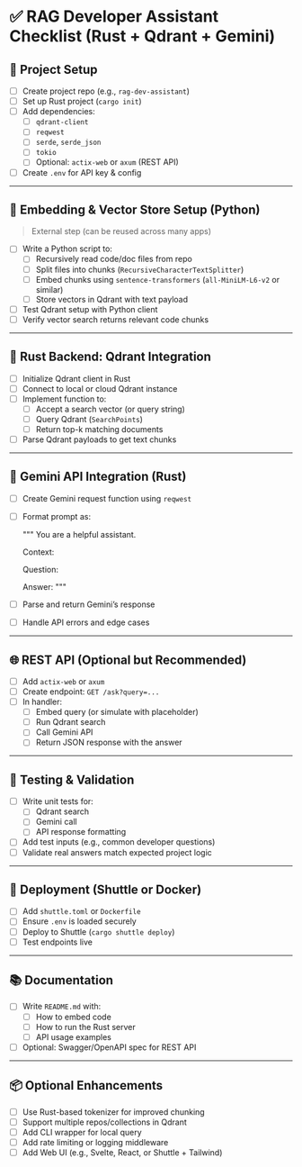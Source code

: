 # ✅ RAG Developer Assistant Checklist (Rust + Qdrant + Gemini)

## 📁 Project Setup

- [ ] Create project repo (e.g., `rag-dev-assistant`)
- [ ] Set up Rust project (`cargo init`)
- [ ] Add dependencies:
  - [ ] `qdrant-client`
  - [ ] `reqwest`
  - [ ] `serde`, `serde_json`
  - [ ] `tokio`
  - [ ] Optional: `actix-web` or `axum` (REST API)
- [ ] Create `.env` for API key & config

---

## 🧠 Embedding & Vector Store Setup (Python)

> External step (can be reused across many apps)

- [ ] Write a Python script to:
  - [ ] Recursively read code/doc files from repo
  - [ ] Split files into chunks (`RecursiveCharacterTextSplitter`)
  - [ ] Embed chunks using `sentence-transformers` (`all-MiniLM-L6-v2` or similar)
  - [ ] Store vectors in Qdrant with text payload
- [ ] Test Qdrant setup with Python client
- [ ] Verify vector search returns relevant code chunks

---

## 🔧 Rust Backend: Qdrant Integration

- [ ] Initialize Qdrant client in Rust
- [ ] Connect to local or cloud Qdrant instance
- [ ] Implement function to:
  - [ ] Accept a search vector (or query string)
  - [ ] Query Qdrant (`SearchPoints`)
  - [ ] Return top-k matching documents
- [ ] Parse Qdrant payloads to get text chunks

---

## 🤖 Gemini API Integration (Rust)

- [ ] Create Gemini request function using `reqwest`
- [ ] Format prompt as:

  """
  You are a helpful assistant.

  Context:
  <retrieved docs>

  Question:
  <user query>

  Answer:
  """

- [ ] Parse and return Gemini’s response
- [ ] Handle API errors and edge cases

---

## 🌐 REST API (Optional but Recommended)

- [ ] Add `actix-web` or `axum`
- [ ] Create endpoint: `GET /ask?query=...`
- [ ] In handler:
  - [ ] Embed query (or simulate with placeholder)
  - [ ] Run Qdrant search
  - [ ] Call Gemini API
  - [ ] Return JSON response with the answer

---

## 🧪 Testing & Validation

- [ ] Write unit tests for:
  - [ ] Qdrant search
  - [ ] Gemini call
  - [ ] API response formatting
- [ ] Add test inputs (e.g., common developer questions)
- [ ] Validate real answers match expected project logic

---

## 🚀 Deployment (Shuttle or Docker)

- [ ] Add `shuttle.toml` or `Dockerfile`
- [ ] Ensure `.env` is loaded securely
- [ ] Deploy to Shuttle (`cargo shuttle deploy`)
- [ ] Test endpoints live

---

## 📚 Documentation

- [ ] Write `README.md` with:
  - [ ] How to embed code
  - [ ] How to run the Rust server
  - [ ] API usage examples
- [ ] Optional: Swagger/OpenAPI spec for REST API

---

## 📦 Optional Enhancements

- [ ] Use Rust-based tokenizer for improved chunking
- [ ] Support multiple repos/collections in Qdrant
- [ ] Add CLI wrapper for local query
- [ ] Add rate limiting or logging middleware
- [ ] Add Web UI (e.g., Svelte, React, or Shuttle + Tailwind)
